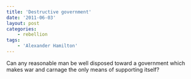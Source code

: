 ```yaml
---
title: 'Destructive government'
date: '2011-06-03'
layout: post
categories:
    - rebellion
tags:
    - 'Alexander Hamilton'
---
```


Can any reasonable man be well disposed toward a government which makes war and carnage the only means of supporting itself?